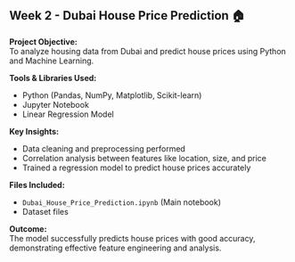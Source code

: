 ## Week 2 - Dubai House Price Prediction 🏠

**Project Objective:**  
To analyze housing data from Dubai and predict house prices using Python and Machine Learning.

**Tools & Libraries Used:**  
- Python (Pandas, NumPy, Matplotlib, Scikit-learn)
- Jupyter Notebook
- Linear Regression Model

**Key Insights:**  
- Data cleaning and preprocessing performed  
- Correlation analysis between features like location, size, and price  
- Trained a regression model to predict house prices accurately

**Files Included:**  
- `Dubai_House_Price_Prediction.ipynb` (Main notebook)
- Dataset files

**Outcome:**  
The model successfully predicts house prices with good accuracy, demonstrating effective feature engineering and analysis.
